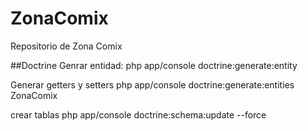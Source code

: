 # ZonaComix
Repositorio de Zona Comix

##Doctrine
Genrar entidad:
php app/console doctrine:generate:entity

Generar getters y setters
php app/console doctrine:generate:entities ZonaComix

crear tablas
php app/console doctrine:schema:update --force